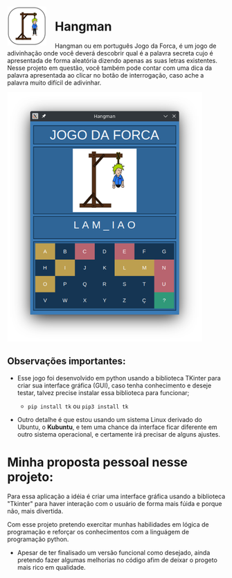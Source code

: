 <img src="./src/img/hangman_icon.svg" align="left" style="margin: 10px 20px 0px 0px; width: 90px">

# **Hangman**
Hangman ou em português Jogo da Forca, é um jogo de adivinhação onde você deverá descobrir qual é a palavra secreta cujo é apresentada de forma aleatória dizendo apenas as suas letras existentes.
Nesse projeto em questão, você também pode contar com uma dica da palavra apresentada ao clicar no botão de interrogação, caso ache a palavra muito difícil de adivinhar.

<img src="./src/img/screenshot.png" style="max-width: 450px">

## **Observações importantes:**
- Esse jogo foi desenvolvido em python usando a biblioteca TKinter para criar sua interface gráfica (GUI), caso tenha conhecimento e deseje testar, talvez precise instalar essa biblioteca para funcionar;
  - `pip install tk` ou `pip3 install tk`

- Outro detalhe é que estou usando um sistema Linux derivado do Ubuntu, o **Kubuntu**, e tem uma chance da interface ficar diferente em outro sistema operacional, e certamente irá precisar de alguns ajustes.

# Minha proposta pessoal nesse projeto:
Para essa aplicação a idéia é criar uma interface gráfica usando a biblioteca "Tkinter" para haver interação com o usuário de forma mais fúida e porque não, mais divertida.

Com esse projeto pretendo exercitar munhas habilidades em lógica de programação e reforçar os conhecimentos com a linguágem de programação python.

- Apesar de ter finalisado um versão funcional como desejado, ainda pretendo fazer algumas melhorias no código afim de deixar o progeto mais rico em qualidade.